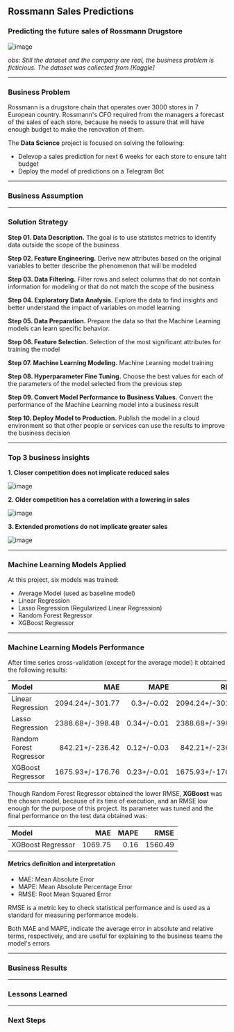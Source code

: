 ## Rossmann Sales Predictions

### Predicting the future sales of Rossmann Drugstore

![image](https://user-images.githubusercontent.com/110186368/206006636-6f17e11b-a0fd-47f6-a5bc-5da45760bc87.png)

*obs: Still the dataset and the company are real, the business problem is ficticious. The dataset was collected from [Kaggle]*

------------------
### Business Problem

  Rossmann is a drugstore chain that operates over 3000 stores in 7 European country. Rossmann's CFO required from the managers a forecast of the sales of each store, because he needs to assure that will have enough budget to make the renovation of them. 
  
  The **Data Science** project is focused on solving the following: 
  
  * Delevop a sales prediction for next 6 weeks for each store to ensure taht budget 
  * Deploy the model of predictions on a Telegram Bot
 
--------------------------
### Business Assumption

--------------------------
### Solution Strategy

**Step 01. Data Description.** The goal is to use statistcs metrics to identify data outside the scope of the business

**Step 02. Feature Engineering.** Derive new attributes based on the original variables to better describe the phenomenon that will be modeled 

**Step 03. Data Filtering.** Filter rows and select columns that do not contain information for modeling or that do not match the scope of the business

**Step 04. Exploratory Data Analysis.** Explore the data to find insights and better understand the impact of variables on model learning 

**Step 05. Data Preparation.** Prepare the data so that the Machine Learning models can learn specific behavior.

**Step 06. Feature Selection.** Selection of the most significant attributes for training the model

**Step 07. Machine Learning Modeling.** Machine Learning model training

**Step 08. Hyperparameter Fine Tuning.** Choose the best values for each of the parameters of the model selected from the previous step 

**Step 09. Convert Model Performance to Business Values.** Convert the performance of the Machine Learning model into a business result

**Step 10. Deploy Model to Production.** Publish the model in a cloud environment so that other people or services can use the results to improve the business decision

--------------------------

### Top 3 business insights 

**1. Closer competition does not implicate reduced sales**

![image](https://user-images.githubusercontent.com/110186368/206879405-1c1f9aaa-9e35-4672-b2cc-7da2a1e0fae8.png)


**2. Older competition has a correlation with a lowering in sales**

![image](https://user-images.githubusercontent.com/110186368/206879580-d3265f2d-1ef3-41f0-8214-3aabcd840fe1.png)


**3. Extended promotions do not implicate greater sales**

![image](https://user-images.githubusercontent.com/110186368/206879870-3abb3201-d92d-46fb-97ee-24fab9573965.png)

--------------------------

### Machine Learning Models Applied

At this project, six models was trained: 

 - Average Model (used as baseline model)
 - Linear Regression
 - Lasso Regression (Regularized Linear Regression)
 - Random Forest Regressor
 - XGBoost Regressor
 
--------------------------

### Machine Learning Models Performance   

After time series cross-validation (except for the average model) it obtained the following results:

| Model                   | MAE               | MAPE          | RMSE |
| :---                    |     ---:          |          ---: | ---:             |
| Linear Regression       | 2094.24+/-301.77  | 0.3+/-0.02	  | 2094.24+/-301.77 |
| Lasso Regression        | 2388.68+/-398.48  | 0.34+/-0.01	  | 2388.68+/-398.48 |
| Random Forest Regressor | 842.21+/-236.42	  | 0.12+/-0.03   | 842.21+/-236.42  |
| XGBoost Regressor       | 1675.93+/-176.76  | 0.23+/-0.01	  | 1675.93+/-176.76 |

Though Random Forest Regressor obtained the lower RMSE, **XGBoost** was the chosen model, because of its time of execution, and an RMSE low enough for the purpose of this project. Its parameter was tuned and the final performance on the test data obtained was:

| Model             | MAE     | MAPE  | RMSE    |
| :---              | ---:    | ---:  | ---:    |
| XGBoost Regressor | 1069.75	| 0.16	| 1560.49 |

#### Metrics definition and interpretation

- MAE: Mean Absolute Error
- MAPE: Mean Absolute Percentage Error
- RMSE: Root Mean Squared Error

RMSE is a metric key to check statistical performance and is used as a standard for measuring performance models.

Both MAE and MAPE, indicate the average error in absolute and relative terms, respectively, and are useful for explaining to the business teams the model's errors

--------------------------

### Business Results



--------------------------

### Lessons Learned

--------------------------

### Next Steps
